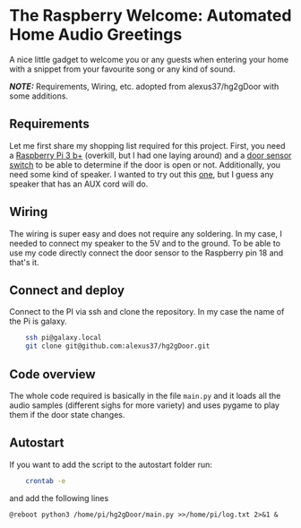# The Raspberry Welcome: Automated Home Audio Greetings

A nice little gadget to welcome you or any guests when entering your home with a snippet from your favourite song or any kind of sound.  
  
**_NOTE:_** Requirements, Wiring, etc. adopted from alexus37/hg2gDoor with some additions.

## Requirements 

Let me first share my shopping list required for this project. First, you need a [Raspberry Pi 3 b+](https://www.amazon.com/ELEMENT-Element14-Raspberry-Pi-Motherboard/dp/B07P4LSDYV) (overkill, but I had one laying around) and a [door sensor switch](https://pixelelectric.com/mc-38-wired-door-sensor-switch/) to be able to determine if the door is open or not. Additionally, you need some kind of speaker. I wanted to try out this [one](https://www.monkmakes.com/pi_speaker_kit/), but I guess any speaker that has an AUX cord will do.

## Wiring

The wiring is super easy and does not require any soldering. In my case, I needed to connect my speaker to the 5V and to the ground. To be able to use my code directly connect the door sensor to the Raspberry pin 18 and that's it.

## Connect and deploy

Connect to the PI via ssh and clone the repository. In my case the name of the Pi is galaxy.

```bash
    ssh pi@galaxy.local
	git clone git@github.com:alexus37/hg2gDoor.git
```

## Code overview

The whole code required is basically in the file `main.py` and it loads all the audio samples (different sighs for more variety) and uses pygame to play them if the door state changes.

## Autostart

If you want to add the script to the autostart folder run:

```bash
    crontab -e
```

and add the following lines

`@reboot python3 /home/pi/hg2gDoor/main.py >>/home/pi/log.txt 2>&1 &`
